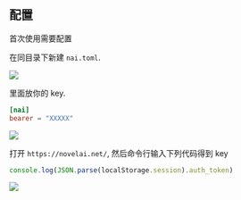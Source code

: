 ## 配置

首次使用需要配置

在同目录下新建 `nai.toml`.

![](https://s2.loli.net/2022/10/12/aK9TLsnduAx3Elj.png)

里面放你的 key.


```toml
[nai]
bearer = "XXXXX"
```

![](https://s2.loli.net/2022/10/12/iuzPAJm4KTnpvWh.png)

打开 `https://novelai.net/`, 然后命令行输入下列代码得到 key

```js
console.log(JSON.parse(localStorage.session).auth_token)
```

![](https://s2.loli.net/2022/10/12/2N3zJaTe659VWsp.png)




